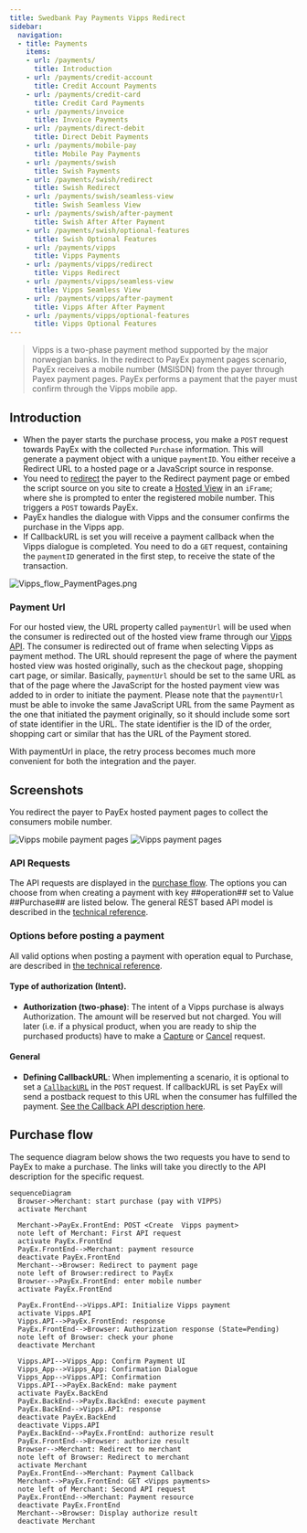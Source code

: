 ```yaml
---
title: Swedbank Pay Payments Vipps Redirect
sidebar:
  navigation:
  - title: Payments
    items:
    - url: /payments/
      title: Introduction
    - url: /payments/credit-account
      title: Credit Account Payments
    - url: /payments/credit-card
      title: Credit Card Payments
    - url: /payments/invoice
      title: Invoice Payments
    - url: /payments/direct-debit
      title: Direct Debit Payments
    - url: /payments/mobile-pay
      title: Mobile Pay Payments
    - url: /payments/swish
      title: Swish Payments
    - url: /payments/swish/redirect
      title: Swish Redirect
    - url: /payments/swish/seamless-view
      title: Swish Seamless View
    - url: /payments/swish/after-payment
      title: Swish After After Payment
    - url: /payments/swish/optional-features
      title: Swish Optional Features
    - url: /payments/vipps
      title: Vipps Payments
    - url: /payments/vipps/redirect
      title: Vipps Redirect
    - url: /payments/vipps/seamless-view
      title: Vipps Seamless View
    - url: /payments/vipps/after-payment
      title: Vipps After After Payment
    - url: /payments/vipps/optional-features
      title: Vipps Optional Features
---
```


>Vipps is a two-phase payment method supported by the major norwegian banks. In the redirect to PayEx payment pages scenario,  PayEx receives a mobile number (MSISDN) from the payer through Payex payment pages. PayEx performs a payment that the payer must confirm through the Vipps mobile app.

## Introduction

* When the payer starts the purchase process, you make a `POST` request towards PayEx with the collected `Purchase` information. This will generate a payment object with a unique `paymentID`. You either receive a Redirect URL to a hosted page or a JavaScript source in response.
* You need to [redirect][reference-redirect] the payer to the Redirect payment page or embed the script source on you site to create a [Hosted View][hosted-view] in an `iFrame`; where she is prompted to enter the registered mobile number. This triggers a `POST` towards PayEx.
* PayEx handles the dialogue with Vipps and the consumer confirms the purchase in the Vipps app.
* If CallbackURL is set you will receive a payment callback when the Vipps dialogue is completed. You need to do a `GET` request, containing the `paymentID` generated in the first step, to receive the state of the transaction.

![Vipps_flow_PaymentPages.png]

### Payment Url

For our hosted view, the URL property called `paymentUrl` will be used when the consumer is redirected out of the hosted view frame through our [Vipps API][vipps-payments]. The consumer is redirected out of frame when selecting Vipps as payment method. The URL should represent the page of where the payment hosted view was hosted originally, such as the checkout page, shopping cart page, or similar. Basically, `paymentUrl` should be set to the same URL as that of the page where the JavaScript for the hosted payment view was added to in order to initiate the payment. Please note that the `paymentUrl` must be able to invoke the same JavaScript URL from the same Payment as the one that initiated the payment originally, so it should include some sort of state identifier in the URL. The state identifier is the ID of the order, shopping cart or similar that has the URL of the Payment stored.

With paymentUrl in place, the retry process becomes much more convenient for both the integration and the payer.

## Screenshots 

You redirect the payer to PayEx hosted payment pages to collect the consumers mobile number.


![Vipps mobile payment pages][Screenshot_20190304-113739.png]
![Vipps payment pages][1551695631447-890.png]

### API Requests 

The API requests are displayed in the [purchase flow](#purchase-flow). The options you can choose from when creating a payment with key ##operation## set to Value ##Purchase## are listed below. The general REST based API model is described in the [technical reference][tehnical-reference].

### Options before posting a payment 

All valid options when posting a payment with operation equal to Purchase, are described in [the technical reference][vipps-payments].

#### Type of authorization (Intent).

* **Authorization (two-phase)**: The intent of a Vipps purchase is always Authorization. The amount will be reserved but not charged. You will later (i.e. if a physical product, when you are ready to ship the purchased products) have to make a [Capture][captures] or [Cancel][cancellations] request.

#### General

* **Defining CallbackURL**: When implementing a scenario, it is optional to set a [`CallbackURL`][callbackurl] in the `POST` request. If callbackURL is set PayEx will send a postback request to this URL when the consumer has fulfilled the payment. [See the Callback API description here][callback].

## Purchase flow

The sequence diagram below shows the two requests you have to send to PayEx to make a purchase. The links will take you directly to the API description for the specific request. 

```mermaid
sequenceDiagram
  Browser->Merchant: start purchase (pay with VIPPS)
  activate Merchant

  Merchant->PayEx.FrontEnd: POST <Create  Vipps payment>
  note left of Merchant: First API request
  activate PayEx.FrontEnd
  PayEx.FrontEnd-->Merchant: payment resource
  deactivate PayEx.FrontEnd
  Merchant-->Browser: Redirect to payment page
  note left of Browser:redirect to PayEx
  Browser-->PayEx.FrontEnd: enter mobile number
  activate PayEx.FrontEnd

  PayEx.FrontEnd-->Vipps.API: Initialize Vipps payment
  activate Vipps.API
  Vipps.API-->PayEx.FrontEnd: response
  PayEx.FrontEnd-->Browser: Authorization response (State=Pending)
  note left of Browser: check your phone
  deactivate Merchant
  
  Vipps.API-->Vipps_App: Confirm Payment UI
  Vipps_App-->Vipps_App: Confirmation Dialogue
  Vipps_App-->Vipps.API: Confirmation
  Vipps.API-->PayEx.BackEnd: make payment
  activate PayEx.BackEnd
  PayEx.BackEnd-->PayEx.BackEnd: execute payment
  PayEx.BackEnd-->Vipps.API: response
  deactivate PayEx.BackEnd
  deactivate Vipps.API
  PayEx.BackEnd-->PayEx.FrontEnd: authorize result
  PayEx.FrontEnd-->Browser: authorize result
  Browser-->Merchant: Redirect to merchant
  note left of Browser: Redirect to merchant
  activate Merchant
  PayEx.FrontEnd-->Merchant: Payment Callback
  Merchant-->PayEx.FrontEnd: GET <Vipps payments>
  note left of Merchant: Second API request
  PayEx.FrontEnd-->Merchant: Payment resource
  deactivate PayEx.FrontEnd
  Merchant-->Browser: Display authorize result
  deactivate Merchant
```

[Vipps_flow_PaymentPages.png]: /assets/img/Vipps_flow_PaymentPages.png
[Screenshot_20190304-113739.png]: /assets/img/Screenshot_20190304-113739.png
[1551695631447-890.png]: /assets/img/1551695631447-890.png
[callback]: #
[callbackurl]: #
[cancellations]: #cancellations
[captures]: #captures
[hosted-view]: #
[reference-redirect]: #
[tehnical-reference]: #
[vipps-payments]: #
